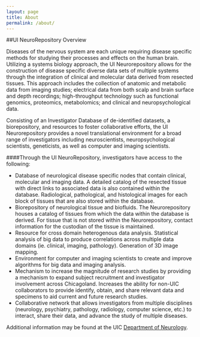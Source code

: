 ```yaml
---
layout: page
title: About
permalink: /about/
---
```


##UI NeuroRepository Overview

Diseases of the nervous system are each unique requiring disease specific methods for studying their processes and effects on the human brain.  Utilizing a systems biology approach, the UI Neurorepository allows for the construction of disease specific diverse data sets of multiple systems through the integration of clinical and molecular data derived from resected tissues.  This approach includes the collection of anatomic and metabolic data from imaging studies; electrical data from both scalp and brain surface and depth recordings; high-throughput technology such as functional genomics, proteomics, metabolomics; and clinical and neuropsychological data.

Consisting of an Investigator Database of de-identified datasets, a biorepository, and resources to foster collaborative efforts, the UI Neurorepository provides a novel translational environment for a broad range of investigators including neuroscientists, neuropsychological scientists, geneticists, as well as computer and imaging scientists.

####Through the UI NeuroRepository, investigators have access to the following:

* Database of neurological disease specific nodes that contain clinical, molecular and imaging data.  A detailed catalog of the resected tissue with direct links to associated data is also contained within the database.  Radiological, pathological, and histological images for each block of tissues that are also stored within the database.
* Biorepository of neurological tissue and biofluids.  The Neurorepository houses a catalog of tissues from which the data within the database is derived.  For tissue that is not stored within the Neurorepository, contact information for the custodian of the tissue is maintained.
* Resource for cross domain heterogenous data analysis.  Statistical analysis of big data to produce correlations across multiple data domains (ie. clinical, imaging, pathology).  Generation of 3D image mapping.
* Environment for computer and imaging scientists to create and improve algorithms for big data and imaging analysis.
* Mechanism to increase the magnitude of research studies by providing a mechanism to expand subject recruitment and investigator involvement across Chicagoland.  Increases the ability for non-UIC collaborators to provide identify, obtain, and share relevant data and specimens to aid current and future research studies.
* Collaborative network that allows investigators from multiple disciplines (neurology, psychiatry, pathology, radiology, computer science, etc.) to interact, share their data, and advance the study of multiple diseases.

Additional information may be found at the UIC [Department of Neurology](chicago.medicine.uic.edu/departments___programs/departments/neurology/).



